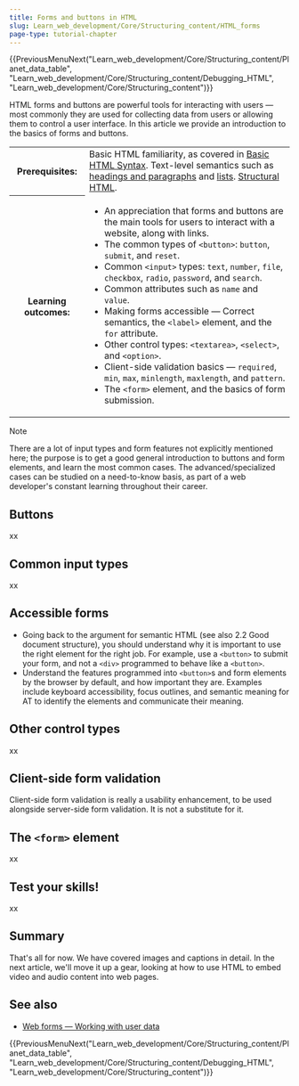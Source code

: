 ```yaml
---
title: Forms and buttons in HTML
slug: Learn_web_development/Core/Structuring_content/HTML_forms
page-type: tutorial-chapter
---
```


<!-- {{LearnSidebar}} -->

{{PreviousMenuNext("Learn_web_development/Core/Structuring_content/Planet_data_table", "Learn_web_development/Core/Structuring_content/Debugging_HTML", "Learn_web_development/Core/Structuring_content")}}

HTML forms and buttons are powerful tools for interacting with users — most commonly they are used for collecting data from users or allowing them to control a user interface. In this article we provide an introduction to the basics of forms and buttons.

<table>
  <tbody>
    <tr>
      <th scope="row">Prerequisites:</th>
      <td>
        Basic HTML familiarity, as covered in
        <a href="/en-US/docs/Learn_web_development/Core/Structuring_content/Basic_HTML_syntax"
          >Basic HTML Syntax</a
        >. Text-level semantics such as <a href="/en-US/docs/Learn_web_development/Core/Structuring_content/Headings_and_paragraphs"
          >headings and paragraphs</a
        > and <a href="/en-US/docs/Learn_web_development/Core/Structuring_content/Lists"
          >lists</a
        >. <a href="/en-US/docs/Learn_web_development/Core/Structuring_content/Structuring_documents"
          >Structural HTML</a>.
      </td>
    </tr>
    <tr>
      <th scope="row">Learning outcomes:</th>
      <td>
        <ul>
          <li>An appreciation that forms and buttons are the main tools for users to interact with a website, along with links.</li>
          <li>The common types of <code>&lt;button&gt;</code>: <code>button</code>, <code>submit</code>, and <code>reset</code>.</li>
          <li>Common <code>&lt;input&gt;</code> types: <code>text</code>, <code>number</code>, <code>file</code>, <code>checkbox</code>, <code>radio</code>, <code>password</code>, and <code>search</code>.</li>
          <li>Common attributes such as <code>name</code> and <code>value</code>.</li>
          <li>Making forms accessible — Correct semantics, the <code>&lt;label&gt;</code> element, and the <code>for</code> attribute.</li>
          <li>Other control types: <code>&lt;textarea&gt;</code>, <code>&lt;select&gt;</code>, and <code>&lt;option&gt;</code>.</li>
          <li>Client-side validation basics — <code>required</code>, <code>min</code>, <code>max</code>, <code>minlength</code>, <code>maxlength</code>, and <code>pattern</code>.</li>
          <li>The <code>&lt;form&gt;</code> element, and the basics of form submission.</li>
        </ul>
      </td>
    </tr>
  </tbody>
</table>

> [!NOTE]
> There are a lot of input types and form features not explicitly mentioned here; the purpose is to get a good general introduction to buttons and form elements, and learn the most common cases. The advanced/specialized cases can be studied on a need-to-know basis, as part of a web developer's constant learning throughout their career.

## Buttons

xx

## Common input types

xx

## Accessible forms

- Going back to the argument for semantic HTML (see also 2.2 Good document structure), you should understand why it is important to use the right element for the right job. For example, use a `<button>` to submit your form, and not a `<div>` programmed to behave like a `<button>`.
- Understand the features programmed into `<button>`s and form elements by the browser by default, and how important they are. Examples include keyboard accessibility, focus outlines, and semantic meaning for AT to identify the elements and communicate their meaning.

## Other control types

xx

## Client-side form validation

Client-side form validation is really a usability enhancement, to be used alongside server-side form validation. It is not a substitute for it.

## The `<form>` element

xx

## Test your skills!

xx

## Summary

That's all for now. We have covered images and captions in detail. In the next article, we'll move it up a gear, looking at how to use HTML to embed video and audio content into web pages.

## See also

- [Web forms — Working with user data](/en-US/docs/Learn/Forms)

{{PreviousMenuNext("Learn_web_development/Core/Structuring_content/Planet_data_table", "Learn_web_development/Core/Structuring_content/Debugging_HTML", "Learn_web_development/Core/Structuring_content")}}
